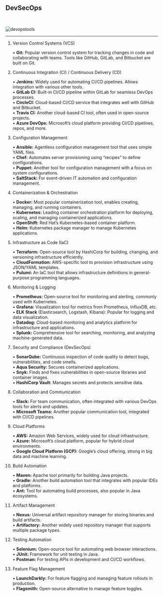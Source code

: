 ## DevSecOps 
<br/>


![devopstools](https://github.com/user-attachments/assets/fa144312-0386-4dea-9bc9-db819165efcf)


---

1. Version Control Systems (VCS)

   •	**Git:** Popular version control system for tracking changes in code and collaborating with teams. Tools like GitHub, GitLab, and Bitbucket are built on Git.

2. Continuous Integration (CI) / Continuous Delivery (CD)

	•	**Jenkins:** Widely used for automating CI/CD pipelines. Allows integration with various other tools.<br/>
	•	**GitLab CI:** Built-in CI/CD pipeline within GitLab for seamless DevOps processes.<br/>
	•	**CircleCI:** Cloud-based CI/CD service that integrates well with GitHub and Bitbucket.<br/>
	•	**Travis CI:** Another cloud-based CI tool, often used in open-source projects.<br/>
	•	**Azure DevOps:** Microsoft’s cloud platform providing CI/CD pipelines, repos, and more.

3. Configuration Management

	•	**Ansible:** Agentless configuration management tool that uses simple YAML files.<br/>
	•	**Chef:** Automates server provisioning using “recipes” to define configurations.<br/>
	•	**Puppet:** Another tool for configuration management with a focus on system configurations.<br/>
	•	**SaltStack:** For event-driven IT automation and configuration management.

4. Containerization & Orchestration

	•	**Docker:** Most popular containerization tool, enables creating, managing, and running containers.<br/>
	•	**Kubernetes:** Leading container orchestration platform for deploying, scaling, and managing containerized applications.<br/>
	•	**OpenShift:** Red Hat’s Kubernetes-based container platform.<br/>
	•	**Helm:** Kubernetes package manager to manage Kubernetes applications.

5. Infrastructure as Code (IaC)

	•	**Terraform:** Open-source tool by HashiCorp for building, changing, and versioning infrastructure efficiently.<br/>
	•	**CloudFormation:** AWS-specific tool to provision infrastructure using JSON/YAML templates.<br/>
	•	**Pulumi:** An IaC tool that allows infrastructure definitions in general-purpose programming languages.

6. Monitoring & Logging

	•	**Prometheus:** Open-source tool for monitoring and alerting, commonly used with Kubernetes.<br/>
	•	**Grafana:** Visualization tool for metrics from Prometheus, InfluxDB, etc.<br/>
	•	**ELK Stack** (Elasticsearch, Logstash, Kibana): Popular for logging and data visualization.<br/>
	•	**Datadog:** Cloud-based monitoring and analytics platform for infrastructure and applications.<br/>
	•	**Splunk:** Comprehensive tool for searching, monitoring, and analyzing machine-generated data.

7. Security and Compliance (DevSecOps)

	•	**SonarQube:** Continuous inspection of code quality to detect bugs, vulnerabilities, and code smells.<br/>
	•	**Aqua Security:** Secures containerized applications.<br/>
	•	**Snyk:** Finds and fixes vulnerabilities in open-source libraries and container images.<br/>
	•	**HashiCorp Vault:** Manages secrets and protects sensitive data.

8. Collaboration and Communication

	•	**Slack:** For team communication, often integrated with various DevOps tools for alerts and updates.<br/>
	•	**Microsoft Teams:** Another popular communication tool, integrated with CI/CD pipelines.

9. Cloud Platforms

	•	**AWS:** Amazon Web Services, widely used for cloud infrastructure.<br/>
	•	**Azure:** Microsoft’s cloud platform, popular for hybrid cloud environments.<br/>
	•	**Google Cloud Platform (GCP):** Google’s cloud offering, strong in big data and machine learning.

10. Build Automation

	•	**Maven:** Apache tool primarily for building Java projects.<br/>
	•	**Gradle:** Another build automation tool that integrates with popular IDEs and platforms.<br/>
	•	**Ant:** Tool for automating build processes, also popular in Java ecosystems.

11. Artifact Management

	•	**Nexus:** Universal artifact repository manager for storing binaries and build artifacts.<br/>
	•	**Artifactory:** Another widely used repository manager that supports multiple package types.

12. Testing Automation

	•	**Selenium:** Open-source tool for automating web browser interactions.<br/>
	•	**JUnit:** Framework for unit testing in Java.<br/>
	•	**Postman:** For testing APIs in development and CI/CD workflows.

13. Feature Flag Management

	•	**LaunchDarkly:** For feature flagging and managing feature rollouts in production.<br/>
	•	**Flagsmith:** Open-source alternative to manage feature toggles.



